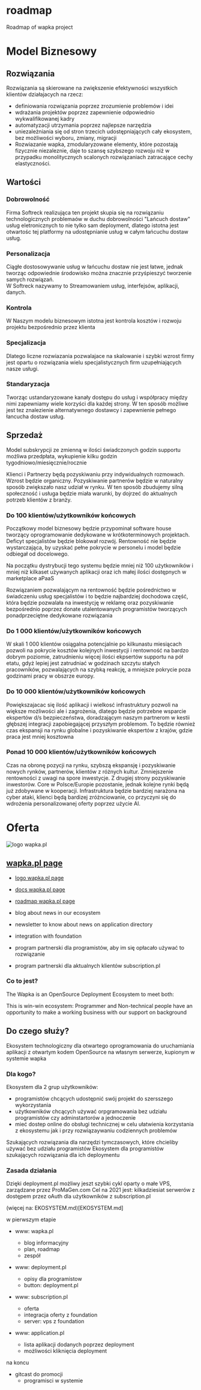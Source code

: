 # roadmap
Roadmap of wapka project


# Model Biznesowy

## Rozwiązania

Rozwiązania są skierowane na zwiększenie efektywności wszystkich klientów działajacych na rzecz:
+ definiowania rozwiązania poprzez zrozumienie problemów i idei
+ wdrażania projektów poprzez zapewnienie odpowiednio wykwalifikowanej kadry
+ automatyzacji utrzymania poprzez najlepsze narzędzia
+ uniezależniania się od stron trzecich udostępniających cały ekosystem, bez możliwości wyboru, zmiany, migracji
+ Rozwiazanie wapka, zmodularyzowane elementy, które pozostają fizycznie niezaleznie, daje to szansę szybszego rozwoju niż w przypadku monolitycznych scalonych rozwiązaniach zatracające cechy elastyczności.

## Wartości 

### Dobrowolność
Firma Softreck realizująca ten projekt skupia się na rozwiązaniu technologicznych problemaów w duchu dobrowolności
"Lańcuch dostaw" usług eletronicznych to nie tylko sam deployment, dlatego istotna jest otwartośc tej platformy na
udostępnianie usług w całym łańcuchu dostaw usług.

### Personalizacja
Ciągłe dostosowywanie usług w łańcuchu dostaw nie jest łatwe, jednak tworząc odpowiednie środowisko można znacznie przyśpieszyć tworzenie samych rozwiązań.  
W Softreck nazywamy to Streamowaniem usług, interfejsów, aplikacji, danych. 

### Kontrola
W Naszym modelu biznesowym istotna jest kontrola kosztów i rozwoju projektu bezpośrednio przez klienta

### Specjalizacja
Dlatego liczne rozwiazania pozwalajace na skalowanie i szybki wzrost firmy jest opartu o rozwiązania wielu specjalistycznych firm uzupełniających nasze usługi.

### Standaryzacja
Tworząc ustandaryzowane kanały dostępu do usług i współpracy między nimi zapewniamy wiele korzyści dla każdej strony.
W ten sposób możliwe jest tez znalezienie alternatywnego dostawcy i zapewnienie pełnego łancucha dostaw usług. 


## Sprzedaż

Model subskrypcji ze zmienną w ilości świadczonych godzin supportu
możliwa przedpłata, wykupienie kilku godzin tygodniowo/miesięcznie/rocznie

Klienci i Partnerzy będą pozyskiwaniu przy indywidualnych rozmowach.
Wzrost będzie organiczny.
Pozyskiwanie partnerów będzie w naturalny sposób zwiększało nasz udział w rynku.
W ten sposób zbudujemy silną społeczność i usługa będzie miała warunki, by dojrzeć do aktualnych potrzeb klientów z branży.


### Do 100 klientów/użytkowników końcowych
Początkowy model biznesowy będzie przypominał software house tworzący oprogramowanie dedykowane w krótkoterminowych projektach.
Deficyt specjalistów będzie blokował rozwój.
Rentowność nie będzie wystarczająca, by uzyskać pełne pokrycie w personelu i model będzie odbiegał od docelowego.

Na początku dystrybucji tego systemu będzie mniej niż 100 użytkowników i mniej niż kilkaset używanych aplikacji oraz ich małej ilości dostępnych w marketplace aPaaS

Rozwiązaniem pozwalającym na rentowność będzie pośrednictwo w świadczeniu usług specjalistów 
i to będzie najbardziej dochodowa część, która będzie pozwalała na inwestycję w reklamę oraz pozyskiwanie bezpośrednio poprzez donate 
utalentowanych programistów tworzących ponadprzeciętne dedykowane rozwiązania


### Do 1 000 klientów/użytkowników końcowych
W skali 1 000 klientów osiągalna potencjalnie po kilkunastu miesiącach pozwoli na pokrycie kosztów kolejnych inwestycji 
i rentowność na bardzo dobrym poziomie, zatrudnieniu więcej ilości ekpsertów supportu na pół etatu, gdyż lepiej jest zatrudniać w godzinach szczytu stałych pracowników, pozwalających
na szybką reakcję, a mniejsze pokrycie poza godzinami pracy w obszrze europy.



### Do 10 000 klientów/użytkowników końcowych
Powiększajacac się ilość aplikacji i wielkosć infrastruktury pozwoli na większe możliwości ale i zagrożenia, dlatego będzie potrzebne wsparcie
ekspertów d/s bezpieczeństwa, doradzającym naszym partnerom w kestii głębszej integracji zapobiegającej przyszłym problemom.
To będzie również czas ekspansji na rynku globalne i pozyskiwanie ekspertów z krajów, gdzie praca jest mniej kosztowna


### Ponad 10 000 klientów/użytkowników końcowych
 
Czas na obronę pozycji na rynku, szybszą ekspansję i pozyskiwanie nowych rynków, partnerów, klientów z różnych kultur.
Zmniejszenie rentowności z uwagi na spore inwestycje.
Z drugiej strony pozyskiwanie inwestorów.
Core w Polsce/Europie pozostanie, jednak kolejne rynki będą już zdobywane w kooperacji.
Infrastruktura będzie bardziej narażona na cyber ataki, klienci będą bardizej zróżnciowanie, co przyczyni się do wdrożenia personalizowanej oferty poprzez użycie AI.


# Oferta

![logo wapka.pl](https://logo.wapka.pl/3/cover.png)
## [wapka.pl page](https://www.wapka.pl/)
+ [logo wapka.pl page](https://logo.wapka.pl/)
+ [docs wapka.pl page](https://docs.wapka.pl/)
+ [roadmap wapka.pl page](https://roadmap.wapka.pl/)


+ blog about news in our ecosystem
+ newsletter to know about news on application directory
+ integration with foundation
+ program partnerski dla programistów, aby im się opłacało używać to rozwiązanie
+ program partnerski dla aktualnych klientów subscription.pl


### Co to jest?

The Wapka is an OpenSource Deployment Ecosystem to meet both:

This is win-win ecosystem: Programmer and Non-technical people have an opportunity to make a working business with our support on background

## Do czego służy?

Ekosystem technologiczny dla otwartego oprogramowania do uruchamiania aplikacji z otwartym kodem OpenSource na własnym serwerze, kupionym w systemie wapka

### Dla kogo?

Ekosystem dla 2 grup użytkowników:
+ programistów chcących udostępnić swój projekt do szersszego wykorzystania
+ użytkowników chcących używać orpgramowania bez udziału programistów czy adminstartorów a jednoczenie
+ mieć dostep online do obsługi technicznej w celu ułatwienia korzystania z ekosystemu jak i przy rozwiązaywaniu codziennych problemów

Szukających rozwiązania dla narzędzi tymczasowych, które chcieliby używać bez udziału programistów
Ekosystem dla programistów szukających rozwiązania dla ich deploymentu

### Zasada działania

Dzięki deployment.pl możliwy jeszt szybki cykl oparty o małe VPS, zarządzane przez ProMaGen.com
Cel na 2021 jest: kilkadziesiat serwerów z dostępem przez oAuth dla użytkowników z subscription.pl

(więcej na: EKOSYSTEM.md)[EKOSYSTEM.md]

w pierwszym etapie 

+ www: wapka.pl
  + blog informacyjny
  + plan, roadmap
  + zespół


+ www: deployment.pl
  + opisy dla programistow
  + button: deployment.pl

+ www: subscription.pl
  + oferta
  + integracja oferty z foundation
  + server: vps z foundation
  
  
+ www: application.pl
  + lista aplikacji dodanych poprzez deployment
  + możliwości kliknięcia deployment
  

na koncu
+ gitcast do promocji 
  + programisci w systemie
